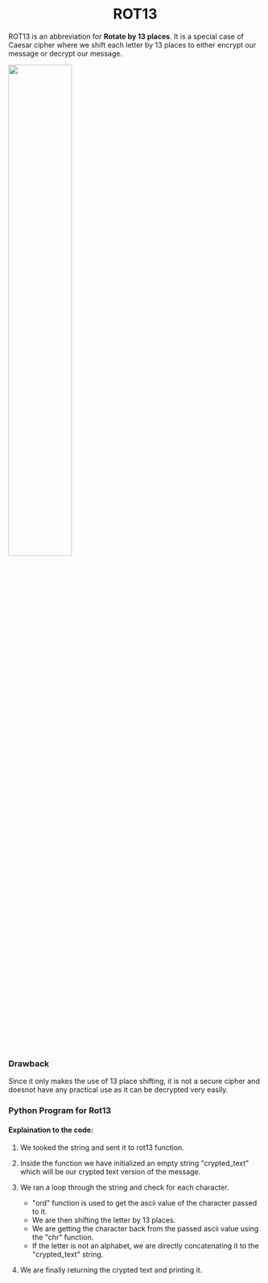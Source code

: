 <h1 align="center">ROT13</h1>

ROT13 is an abbreviation for **Rotate by 13 places**. It is a special
case of Caesar cipher where we shift each letter by 13 places to either
encrypt our message or decrypt our message.

<img src="https://www.cs.mcgill.ca/~rwest/wikispeedia/wpcd/images/102/10205.png" width="50%" align="center" />

### Drawback

Since it only makes the use of 13 place shifting, it is not a secure
cipher and doesnot have any practical use as it can be decrypted very
easily.

### Python Program for Rot13


#### Explaination to the code:

1.  We tooked the string and sent it to rot13 function.
2.  Inside the function we have initialized an empty string
    "crypted\_text" which will be our crypted text version of the
    message.
3.  We ran a loop through the string and check for each character.
    -   "ord" function is used to get the ascii value of the character
        passed to it.
    -   We are then shifting the letter by 13 places.
    -   We are getting the character back from the passed ascii value
        using the "chr" function.
    -   If the letter is not an alphabet, we are directly concatenating
        it to the "crypted\_text" string.

4.  We are finally returning the crypted text and printing it.

